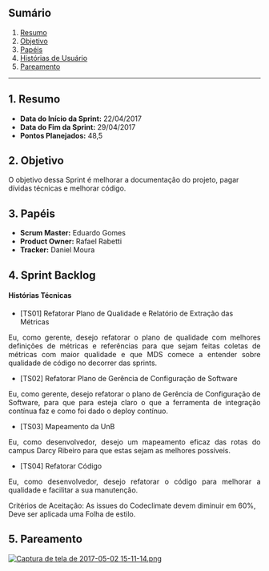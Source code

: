 
## Sumário
1. [Resumo](#1-Resumo)
2. [Objetivo](#2-Objetivo)
3. [Papéis](#3-Papéis)
4. [Histórias de Usuário](#4-Histórias)
5. [Pareamento](#5-Pareamento)

***
## 1. Resumo

* **Data do Início da Sprint:** 22/04/2017
* **Data do Fim da Sprint:** 29/04/2017
* **Pontos Planejados:** 48,5

## 2. Objetivo

O objetivo dessa Sprint é melhorar a documentação do projeto, pagar dívidas técnicas e melhorar código.

## 3. Papéis

* **Scrum Master:** Eduardo Gomes
* **Product Owner:** Rafael Rabetti
* **Tracker:** Daniel Moura

## 4. Sprint Backlog

#### **Histórias Técnicas**

* [TS01] Refatorar Plano de Qualidade e Relatório de Extração das Métricas

<p align="justify">Eu, como gerente,  desejo refatorar o plano de qualidade com melhores definições de métricas e referências para que sejam feitas coletas de métricas com maior qualidade e que MDS comece a entender sobre qualidade de código no decorrer das sprints.

* [TS02] Refatorar Plano de Gerência de Configuração de Software

<p align="justify">Eu, como gerente, desejo refatorar o plano de Gerência de Configuração de Software, para que para esteja claro o que a ferramenta de integração contínua faz e como foi dado o deploy contínuo.

* [TS03] Mapeamento da UnB

<p align="justify">Eu, como desenvolvedor, desejo um mapeamento eficaz das rotas do campus Darcy Ribeiro para que estas sejam as melhores possíveis.

* [TS04] Refatorar Código

<p align="justify">Eu, como desenvolvedor, desejo refatorar o código para melhorar a qualidade e facilitar a sua manutenção.

Critérios de Aceitação: As issues do Codeclimate devem diminuir em 60%, Deve ser aplicada uma Folha de estilo.


## 5. Pareamento
[![Captura de tela de 2017-05-02 15-11-14.png](https://s23.postimg.org/gp26dlwff/Captura_de_tela_de_2017-05-02_15-11-14.png)](https://postimg.org/image/74ijqq73b/)
